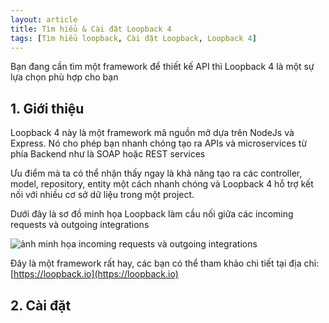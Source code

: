 ```yaml
---
layout: article
title: Tìm hiểu & Cài đặt Loopback 4
tags: [Tìm hiểu loopback, Cài đặt Loopback, Loopback 4]
---
```

Bạn đang cần tìm một framework để thiết kế API thì Loopback 4 là một sự lựa chọn phù hợp cho bạn
## 1. Giới thiệu
Loopback 4 này là một framework mã nguồn mở dựa trên NodeJs và Express. Nó cho phép bạn nhanh chóng tạo ra APIs và microservices từ phía Backend như là SOAP hoặc REST services

Ưu điểm mà ta có thể nhận thấy ngay là khả năng tạo ra các controller, model, repository, entity một cách nhanh chóng và Loopback 4 hỗ trợ kết nối với nhiều cơ sở dữ liệu trong một project.

Dưới đây là sơ đồ minh họa Loopback làm cầu nối giữa các incoming requests và outgoing integrations

![ảnh minh họa incoming requests và outgoing integrations](/assets/lb4-high-level.png "Logo Title Text 1")

Đây là một framework rất hay, các bạn có thể tham khảo chi tiết tại địa chỉ: [https://loopback.io](https://loopback.io)

## 2. Cài đặt
